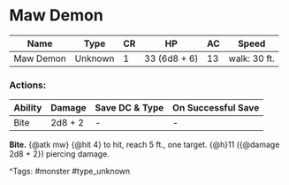 # Maw Demon

| Name | Type | CR | HP | AC | Speed |
|------|------|----|----|----|-------|
| Maw Demon | Unknown | 1 | 33 (6d8 + 6) | 13 | walk: 30 ft. |

### Actions:

| Ability | Damage | Save DC & Type | On Successful Save |
|---------|--------|----------------|--------------------|
| Bite | 2d8 + 2 | - | - |


**Bite.** {@atk mw} {@hit 4} to hit, reach 5 ft., one target. {@h}11 ({@damage 2d8 + 2}) piercing damage.

^Tags: #monster #type_unknown